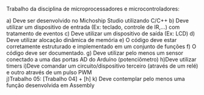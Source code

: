 Trabalho da disciplina de microprocessadores e microcontroladores:

a) Deve ser desenvolvido no Michoship Studio utilizando C/C++
b) Deve utilizar um dispositivo de entrada (Ex: teclado, controle de IR,...) com tratamento de eventos
c) Deve utilizar um dispositivo de saída (Ex: LCD)
d) Deve utilizar alocação dinâmica de memória
e) O código deve estar corretamente estruturado e implementado em um conjunto de funções 
f) O código deve ser documentado.
g) Deve utilizar pelo menos um sensor conectado a uma das portas AD do Arduíno (potenciômetro)
h)Deve utilizar timers
i)Deve comandar um circuito/dispositivo terceiro (através de um relé) e outro através de um pulso PWM  
j)Trabalho 05: [Trabalho 04] + [h]
k) Deve contemplar pelo menos uma função desenvolvida em Assembly
 
